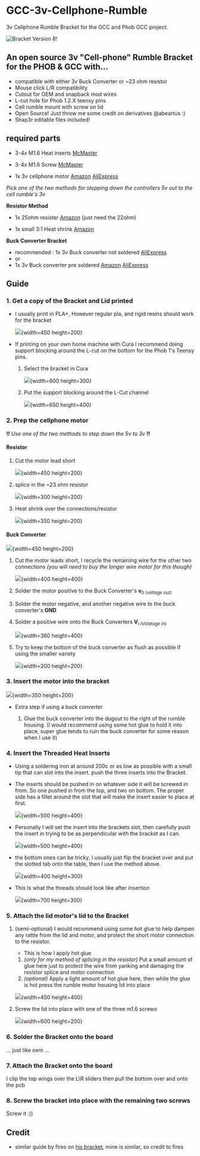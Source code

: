 # **GCC-3v-Cellphone-Rumble**

3v Cellphone Rumble Bracket for the GCC and Phob GCC project.

![Bracket Version 8!](./images/v8/v8.png)

## **An open source 3v "Cell-phone" Rumble Bracket for the PHOB & GCC with...**

-   compatible with either 3v Buck Converter or \~23 ohm resistor
-   Mouse click L/R compatibility
-   Cutout for OEM and snapback mod wires
-   L-cut hole for Phob 1.2.X teensy pins
-   Cell rumble mount with screw on lid
-   Open Source! Just throw me some credit on derivatives @abeartus :)
-   Shap3r editable files included!

## **required parts**

-   3-4x M1.6 Heat inserts [McMaster](https://www.mcmaster.com/92120A150/)

-   3-4x M1.6 Screw [McMaster](https://www.mcmaster.com/90910A901/)

-   1x 3v cellphone motor [Amazon](https://a.co/d/5VttFeg) [AliExpress](https://www.aliexpress.us/item/3256803801626556.html?spm=a2g0o.new_account_index.0.0.415d25b9mAlV31&gatewayAdapt=glo2usa&_randl_shipto=US)

*Pick one of the two methods for stepping down the controllers 5v out to the cell rumble's 3v*

**Resistor Method**

-   1x 25ohm resister [Amazon](https://a.co/d/4aCmpb3) (just need the 22ohm)

-   1x small 3:1 Heat shrink [Amazon](https://a.co/d/0B9l2j5)
 
**Buck Converter Bracket**

-   recommended : 1x 3v Buck converter not soldered [AliExpress](https://www.aliexpress.us/item/2251832865440609.html?spm=a2g0o.order_list.order_list_main.12.23001802KjRhRR&gatewayAdapt=glo2usa&_randl_shipto=US)
-   or
-   1x 3v Buck converter pre soldered [Amazon](https://a.co/d/hcY47oe) [AliExpress](https://www.aliexpress.us/item/3256802643066285.html?spm=a2g0o.detail.1000014.22.3128556atu7YrM&gps-id=pcDetailBottomMoreOtherSeller&scm=1007.40000.317745.0&scm_id=1007.40000.317745.0&scm-url=1007.40000.317745.0&pvid=9f4be090-9cd5-447a-85e5-b2ded161dbb8&_t=gps-id:pcDetailBottomMoreOtherSeller,scm-url:1007.40000.317745.0,pvid:9f4be090-9cd5-447a-85e5-b2ded161dbb8,tpp_buckets:668%232846%238110%23324&pdp_ext_f=%7B%22sku_id%22%3A%2212000030781473442%22%2C%22sceneId%22%3A%2230050%22%7D&pdp_npi=2%40dis%21USD%210.01%210.01%21%21%21%21%21%402101f6b716734767897904494edef0%2112000030781473442%21rec)

## **Guide**

### **1. Get a copy of the Bracket and Lid printed**

-   I usually print in PLA+, However regular pla, and rigid resins should work for the bracket

    ![](./images/v8/p.jpeg){width=450 height=200}

-   If printing on your own home machine with Cura I recommend doing support blocking around the L-cut on the bottom for the Phob 1's Teensy pins.

    1.  Select the bracket in Cura

        ![](./images/v8/sb1.png){width=600 height=300}

    2.  Put the support blocking around the L-Cut channel

        ![](./images/v8/sb2.png){width=650 height=400}

### **2. Prep the cellphone motor**

**!!** *Use one of the two methods to step down the 5v to 3v* **!!**

#### **Resistor**

  1.  Cut the motor lead short

      ![](./images/v8/2RES1.jpeg){width=450 height=200}

  2.  splice in the \~23 ohm resistor

      ![](./images/v8/2RES2.jpeg){width=300 height=200}


  3.  Heat shrink over the connections/resistor

      ![](./images/v8/2RES3.jpeg){width=350 height=200}
 

#### **Buck Converter**


![](./images/v8/BUCK.jpeg){width=450 height=200}


  1.  Cut the motor leads short, I recycle the remaining wire for the other two connections *(you will need to buy the longer wire motor for this though)*

      ![](./images/v8/BUCKp.jpeg){width=400 height=400}

  2.  Solder the motor positive to the Buck Converter's **v**<sub>0 *(voltage out)*

  3.  Solder the motor negative, and another negative wire to the buck converter's **GND**

  4.  Solder a positive wire onto the Buck Converters **V**<sub>i *(Volatage in)*

      
      ![](./images/v8/BUCKc.jpeg){width=360 height=400}
    

  5.  Try to keep the bottom of the buck converter as flush as possible if using the smaller variety

      
      ![](./images/v8/flu.jpeg){width=200 height=200}

### **3. Insert the motor into the bracket**


![](./images/v8/3.jpeg){width=350 height=200}


-   Extra step if using a buck converter

    1.  Glue the buck converter into the dugout to the right of the rumble housing. (I would recommend using some hot glue to hold it into place, super glue tends to ruin the buck converter for some reason when I use it)

### **4. Insert the Threaded Heat Inserts**

-   Using a soldering iron at around 200c or as low as possible with a small tip that can slot into the insert. push the three inserts into the Bracket.

-   The inserts should be pushed in on whatever side it will be screwed in from. So one pushed in from the top, and two on bottom. The proper side has a fillet around the slot that will make the insert easier to place at first.

    
    ![](./images/v8/4-1.jpg){width=500 height=400}
  

-   Personally I will set the insert into the brackets slot, then carefully push the insert in trying to be as perpendicular with the bracket as I can.

   
    ![](./images/v8/4-1.jpg){width=500 height=400}
   

-   the bottom ones can be tricky, I usually just flip the bracket over and put the slotted tab onto the table, then I use the method above.

    
    ![](./images/v8/5.jpeg){width=400 height=300}


-   This Is what the threads should look like after insertion

   
    ![](./images/v8/inserted.png){width=700 height=300}


### **5. Attach the lid motor's lid to the Bracket**

1.  (semi-optional) I would recommend using some hot glue to help dampen any rattle from the lid and motor, and protect the short motor connection to the resistor.

    -   This is how I apply hot glue

    1.  *(only for my method of splicing in the resistor)* Put a small amount of glue here just to protect the wire from yanking and damaging the resistor splice and motor connection
    2.  *(optional)* Apply a light amount of hot glue here, then while the glue is hot press the rumble motor housing lid into place


    ![](./images/v8/4-2fin9.jpeg){width=450 height=400}


2.  Screw the lid into place with one of the three m1.6 screws


    ![](./images/v8/done.jpeg){width=600 height=200}
    

### **6. Solder the Bracket onto the board**

... just like oem ...

### **7. Attach the Bracket onto the board**

I clip the top wings over the L\R sliders then pull the bottom over and onto the pcb

### **8. Screw the bracket into place with the remaining two screws**

Screw it :))

## **Credit**

-   similar guide by fires on [his bracket](https://firescc.com/mod-guides#/rumble-bracket), mine is similar, so credit to fires

